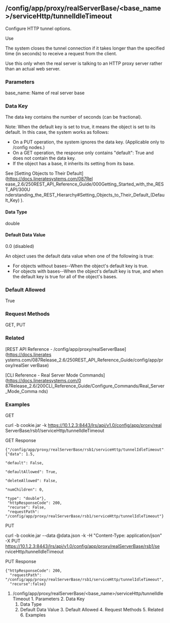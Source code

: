 ## /config/app/proxy/realServerBase/<base_name>/serviceHttp/tunnelIdleTimeout

Configure HTTP tunnel options.

Use

The system closes the tunnel connection if it takes longer than the specified
time (in seconds) to receive a request from the client.

Use this only when the real server is talking to an HTTP proxy server rather
than an actual web server.

### Parameters

base_name: Name of real server base

### Data Key

The data key contains the number of seconds (can be fractional).

Note: When the default key is set to true, it means the object is set to its
default. In this case, the system works as follows:

  * On a PUT operation, the system ignores the data key. (Applicable only to /config nodes.)
  * On a GET operation, the response only contains "default": True and does not contain the data key.
  * If the object has a base, it inherits its setting from its base.

See [Setting Objects to Their Default](https://docs.lineratesystems.com/087Rel
ease_2.6/250REST_API_Reference_Guide/000Getting_Started_with_the_REST_API/300U
nderstanding_the_REST_Hierarchy#Setting_Objects_to_Their_Default_(Default_Key)
).

#### Data Type

double

#### Default Data Value

0.0 (disabled)

An object uses the default data value when one of the following is true:

  * For objects without bases--When the object's default key is true.
  * For objects with bases--When the object's default key is true, and when the default key is true for all of the object's bases.

### Default Allowed

True

### Request Methods

GET, PUT

### Related

[REST API Reference - /config/app/proxy/realServerBase](https://docs.linerates
ystems.com/087Release_2.6/250REST_API_Reference_Guide/config/app/proxy/realSer
verBase)

[CLI Reference - Real Server Mode Commands](https://docs.lineratesystems.com/0
87Release_2.6/200CLI_Reference_Guide/Configure_Commands/Real_Server_Mode_Comma
nds)

### Examples

GET

curl -b cookie.jar -k https://10.1.2.3:8443/lrs/api/v1.0/config/app/proxy/real
ServerBase/rsb1/serviceHttp/tunnelIdleTimeout

GET Response

    
    {"/config/app/proxy/realServerBase/rsb1/serviceHttp/tunnelIdleTimeout": {"data": 1.5,
                                                                             "default": False,
                                                                             "defaultAllowed": True,
                                                                             "deleteAllowed": False,
                                                                             "numChildren": 0,
                                                                             "type": "double"},
     "httpResponseCode": 200,
     "recurse": False,
     "requestPath": "/config/app/proxy/realServerBase/rsb1/serviceHttp/tunnelIdleTimeout"}
    

PUT

curl -b cookie.jar --data @data.json -k -H "Content-Type: application/json" -X
PUT https://10.1.2.3:8443/lrs/api/v1.0/config/app/proxy/realServerBase/rsb1/se
rviceHttp/tunnelIdleTimeout

PUT Response

    
    {"httpResponseCode": 200,
      "requestPath": "/config/app/proxy/realServerBase/rsb1/serviceHttp/tunnelIdleTimeout",
      "recurse":false}

  1. /config/app/proxy/realServerBase/<base_name>/serviceHttp/tunnelIdleTimeout
    1. Parameters
    2. Data Key
      1. Data Type
      2. Default Data Value
    3. Default Allowed
    4. Request Methods
    5. Related
    6. Examples

